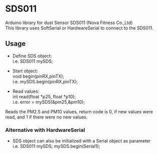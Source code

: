 # SDS011  
  
Arduino library for dust Sensor SDS011 (Nova Fitness Co.,Ltd)  
This library uses SoftSerial or HardwareSerial to connect to the SDS011.  
  
## Usage
  
* Define SDS object:  
i.e. SDS011 mySDS;  
  
* Start object:  
void begin(pinRX,pinTX);  
i.e. mySDS.begin(pinRX,pinTX);  
  
* Read values:  
int read(float *p25, float *p10);  
i.e. error = mySDS(&pm25,&pm10);  
  
Reads the PM2.5 and PM10 values, return code is 0, if new values were read, and 1 if there were no new values.  

### Alternative with HardwareSerial
* SDS object can also be initialized with a Serial object as parameter  
i.e.
SDS011 mySDS;
mySDS.begin(Serial1);
  
